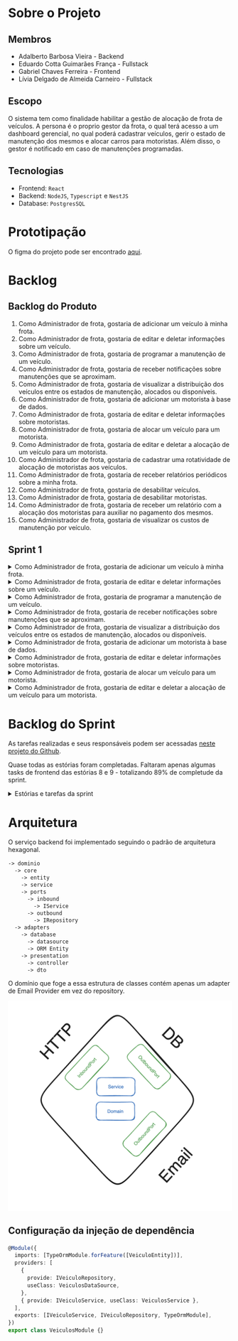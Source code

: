 # Sobre o Projeto

## Membros
- Adalberto Barbosa Vieira - Backend
- Eduardo Cotta Guimarães França - Fullstack
- Gabriel Chaves Ferreira - Frontend
- Lívia Delgado de Almeida Carneiro - Fullstack

## Escopo

O sistema tem como finalidade habilitar a gestão de alocação de frota de veículos.
A persona é o proprio gestor da frota, o qual terá acesso a um dashboard gerencial, no qual poderá cadastrar veículos, gerir o estado de manutenção dos mesmos e alocar carros para motoristas.
Além disso, o gestor é notificado em caso de manutenções programadas.

## Tecnologias
- Frontend: `React`
- Backend: `NodeJS`, `Typescript` e `NestJS`
- Database: `PostgresSQL`

# Prototipação

O figma do projeto pode ser encontrado [aqui](https://www.figma.com/file/wqJ3OV2hayIyu3NYOiKenk/palantir?type=design&node-id=0-1&mode=design&t=oSIUZozwVaHgTDtX-0).

# Backlog 

## Backlog do Produto
1. Como Administrador de frota, gostaria de adicionar um veículo à minha frota.
2. Como Administrador de frota, gostaria de editar e deletar informações sobre um veículo.
3. Como Administrador de frota, gostaria de programar a manutenção de um veículo.
4. Como Administrador de frota, gostaria de receber notificações sobre manutenções que se aproximam.
5. Como Administrador de frota, gostaria de visualizar a distribuição dos veículos entre os estados de manutenção, alocados ou disponíveis.
6. Como Administrador de frota, gostaria de adicionar um motorista à base de dados.
7. Como Administrador de frota, gostaria de editar e deletar informações sobre motoristas.
8. Como Administrador de frota, gostaria de alocar um veículo para um motorista.
9. Como Administrador de frota, gostaria de editar e deletar a alocação de um veículo para um motorista.
10. Como Administrador de frota, gostaria de cadastrar uma rotatividade de alocação de motoristas aos veículos.
11. Como Administrador de frota, gostaria de receber relatórios periódicos sobre a minha frota.
12. Como Administrador de frota, gostaria de desabilitar veículos.
13. Como Administrador de frota, gostaria de desabilitar motoristas.
14. Como Administrador de frota, gostaria de receber um relatório com a alocação dos motoristas para auxiliar no pagamento dos mesmos.
15. Como Administrador de frota, gostaria de visualizar os custos de manutenção por veículo.

## Sprint 1

<details>
  <summary>Como Administrador de frota, gostaria de adicionar um veículo à minha frota.</summary>

  Tarefas:

  * Criar aplicação base em React
  * Instalar o banco de dados e criar as primeiras tabelas
  * Criar aplicação base Node
  * Criar docker compose para subir todas as aplicações
  * Implementar API para adicionar um veículo
  * Implementar tela de cadastro de veículo

</details>

<details>
  <summary>Como Administrador de frota, gostaria de editar e deletar informações sobre um veículo.</summary>

  Tarefas:

  * Implementar tela de listagem de veículos
  * Implementar API de listagem de veículos
  * Implementar API para obter informações de um veículo específico
  * Implementar API para editar um veículo
  * Implementar API para deletar um veículo
  * Implementar modal de confirmação de deleção de veículo
</details>

<details>
  <summary>Como Administrador de frota, gostaria de programar a manutenção de um veículo.</summary>
  
  Tarefas:

  * Implementar visualização da data de manutenção na tela de listagem de veículo
  * Adicionar botão de manutenção na tela de listagem de veículo
  * Implementar tela para cadastrar/editar manutenção do veículo
  * Implementar API para cadastrar/editar manutenção do veículo
</details>

<details>
  <summary>Como Administrador de frota, gostaria de receber notificações sobre manutenções que se aproximam.</summary>
    
  Tarefas:

  * Implementar tela para edição de informações do administrador (para cadastrar email)
  * Implementar API para salvar informações do gestor da frota
  * Implementar notificação para o gestor via email no dia anterior à data agendada para manutenção
</details>

<details>
  <summary>Como Administrador de frota, gostaria de visualizar a distribuição dos veículos entre os estados de manutenção, alocados ou disponíveis.</summary>
      
  Tarefas:

  * Implementar dashboard de controle da frota
  * Implementar API para o dashboard do controle de frota
</details>

<details>
  <summary>Como Administrador de frota, gostaria de adicionar um motorista à base de dados.</summary>
        
  Tarefas:

  * Implementar API para adicionar um motorista
  * Implementar tela de cadastro de motorista
</details>

<details>
  <summary>Como Administrador de frota, gostaria de editar e deletar informações sobre motoristas.</summary>
          
  Tarefas:

  * Implementar tela de listagem de motoristas
  * Implementar API de listagem de motoristas
  * Implementar API para obter motorista de um veículo específico
  * Implementar API para editar um motorista
  * Implementar API para deletar um motorista
  * Implementar modal de confirmação de deleção de motorista
</details>

<details>
  <summary>Como Administrador de frota, gostaria de alocar um veículo para um motorista.</summary>
        
  Tarefas:

  * Implementar visualização de motorista na tela de listagem de veículo
  * Adicionar tela de alocação de motorista ao veículo
  * Adicionar botão de alocação de motorista na tela de cadastro/edição de veículo
  * Adicionar API para cadastrar alocação e mudar status do motorista
</details>

<details>
  <summary>Como Administrador de frota, gostaria de editar e deletar a alocação de um veículo para um motorista.</summary>
          
  Tarefas:

  * Implementar opção de limpar a alocação na tela de alocação
  * Implementar API para deletar alocação
</details>

# Backlog do Sprint

As tarefas realizadas e seus responsáveis podem ser acessadas [neste projeto do Github](https://github.com/users/LivDelgado/projects/4/views/1?filterQuery=sprint%3A%22Sprint+2%22).

Quase todas as estórias foram completadas.
Faltaram apenas algumas tasks de frontend das estórias 8 e 9 - totalizando 89% de completude da sprint.

<details>
  <summary>Estórias e tarefas da sprint</summary>

  <details>
    <summary>Como Administrador de frota, gostaria de adicionar um veículo à minha frota.</summary>

    Tarefas:

    * Criar aplicação base em React -> Lívia
    * Instalar o banco de dados e criar as primeiras tabelas -> Lívia
    * Criar aplicação base Node -> Gabriel
    * Criar docker compose para subir todas as aplicações -> Gabriel
    * Implementar API para adicionar um veículo -> Lívia
    * Implementar tela de cadastro de veículo -> Lívia

  </details>

  <details>
    <summary>Como Administrador de frota, gostaria de editar e deletar informações sobre um veículo.</summary>

    Tarefas:

    * Implementar tela de listagem de veículos -> Lívia
    * Implementar API de listagem de veículos -> Lívia
    * Implementar API para obter informações de um veículo específico -> Lívia
    * Implementar API para editar um veículo -> Lívia
    * Implementar API para deletar um veículo -> Lívia
    * Implementar modal de confirmação de deleção de veículo -> Lívia
  </details>

  <details>
    <summary>Como Administrador de frota, gostaria de programar a manutenção de um veículo.</summary>
    
    Tarefas:

    * Implementar visualização da data de manutenção na tela de listagem de veículo -> Lívia
    * Adicionar botão de manutenção na tela de listagem de veículo -> Lívia
    * Implementar tela para cadastrar/editar manutenção do veículo -> Lívia
    * Implementar API para cadastrar/editar manutenção do veículo -> Lívia
  </details>

  <details>
    <summary>Como Administrador de frota, gostaria de receber notificações sobre manutenções que se aproximam.</summary>
      
    Tarefas:

    * Implementar tela para edição de informações do administrador (para cadastrar email) -> Gabriel
    * Implementar API para salvar informações do gestor da frota -> Adalberto
    * Implementar notificação para o gestor via email no dia anterior à data agendada para manutenção -> Adalberto
  </details>

  <details>
    <summary>Como Administrador de frota, gostaria de visualizar a distribuição dos veículos entre os estados de manutenção, alocados ou disponíveis.</summary>
        
    Tarefas:

    * Implementar dashboard de controle da frota -> Gabriel
    * Implementar API para o dashboard do controle de frota -> Adalberto
  </details>

  <details>
    <summary>Como Administrador de frota, gostaria de adicionar um motorista à base de dados.</summary>
          
    Tarefas:

    * Implementar API para adicionar um motorista -> Eduardo
    * Implementar tela de cadastro de motorista -> Eduardo
  </details>

  <details>
    <summary>Como Administrador de frota, gostaria de editar e deletar informações sobre motoristas.</summary>
            
    Tarefas:

    * Implementar tela de listagem de motoristas -> Eduardo e Gabriel
    * Implementar API de listagem de motoristas -> Eduardo
    * Implementar API para obter motorista de um veículo específico -> Eduardo
    * Implementar API para editar um motorista -> Eduardo
    * Implementar API para deletar um motorista -> Eduardo
    * Implementar modal de confirmação de deleção de motorista -> Eduardo
  </details>

  <details>
    <summary>Como Administrador de frota, gostaria de alocar um veículo para um motorista.</summary>
          
    Tarefas:

    * Implementar visualização de motorista na tela de listagem de veículo -> Gabriel
    * Adicionar tela de alocação de motorista ao veículo -> Gabriel
    * Adicionar botão de alocação de motorista na tela de cadastro/edição de veículo -> Gabriel
    * Adicionar API para cadastrar alocação e mudar status do motorista -> Lívia
  </details>

  <details>
    <summary>Como Administrador de frota, gostaria de editar e deletar a alocação de um veículo para um motorista.</summary>
            
    Tarefas:

    * Implementar opção de limpar a alocação na tela de alocação -> Gabriel
    * Implementar API para deletar alocação -> Lívia
  </details>
</details>

# Arquitetura

O serviço backend foi implementado seguindo o padrão de arquitetura hexagonal.

```
-> dominio
  -> core
    -> entity
    -> service
    -> ports
      -> inbound
        -> IService
      -> outbound
        -> IRepository
  -> adapters
    -> database
      -> datasource
      -> ORM Entity
    -> presentation
      -> controller
      -> dto
```

O domínio que foge a essa estrutura de classes contém apenas um adapter de Email Provider em vez do repository.

![Estrutura geral da arquitetura](architecture.png)

## Configuração da injeção de dependência

```typescript
@Module({
  imports: [TypeOrmModule.forFeature([VeiculoEntity])],
  providers: [
    {
      provide: IVeiculoRepository,
      useClass: VeiculosDataSource,
    },
    { provide: IVeiculoService, useClass: VeiculosService },
  ],
  exports: [IVeiculoService, IVeiculoRepository, TypeOrmModule],
})
export class VeiculosModule {}
```

